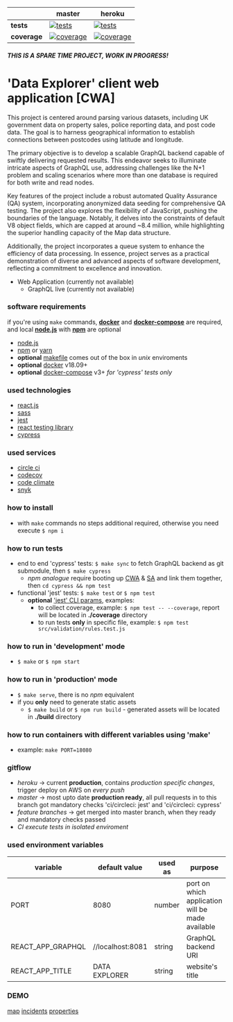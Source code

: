 [ci.tests-master-badge]: https://circleci.com/gh/anna-liepina/explore-cwa-react/tree/master.svg?style=svg
[ci.tests-master]: https://circleci.com/gh/anna-liepina/explore-cwa-react/tree/master
[ci.coverage-master-badge]: https://codecov.io/gh/anna-liepina/explore-cwa-react/branch/master/graph/badge.svg
[ci.coverage-master]: https://codecov.io/gh/anna-liepina/explore-cwa-react/branch/master

[ci.tests-heroku-badge]: https://circleci.com/gh/anna-liepina/explore-cwa-react/tree/heroku.svg?style=svg
[ci.tests-heroku]: https://circleci.com/gh/anna-liepina/explore-cwa-react/tree/heroku
[ci.coverage-heroku-badge]: https://codecov.io/gh/anna-liepina/explore-cwa-react/branch/heroku/graph/badge.svg
[ci.coverage-heroku]: https://codecov.io/gh/anna-liepina/explore-cwa-react/branch/heroku

|               | master                                                        | heroku
|---            |---                                                            | ---
| __tests__     | [![tests][ci.tests-master-badge]][ci.tests-master]            | [![tests][ci.tests-heroku-badge]][ci.tests-heroku]
| __coverage__  | [![coverage][ci.coverage-master-badge]][ci.coverage-master]   | [![coverage][ci.coverage-heroku-badge]][ci.coverage-heroku]

##### THIS IS A SPARE TIME PROJECT, WORK IN PROGRESS!

# 'Data Explorer' client web application [CWA] 

This project is centered around parsing various datasets, including UK government data on property sales, police reporting data, and post code data. The goal is to harness geographical information to establish connections between postcodes using latitude and longitude.

The primary objective is to develop a scalable GraphQL backend capable of swiftly delivering requested results. This endeavor seeks to illuminate intricate aspects of GraphQL use, addressing challenges like the N+1 problem and scaling scenarios where more than one database is required for both write and read nodes.

Key features of the project include a robust automated Quality Assurance (QA) system, incorporating anonymized data seeding for comprehensive QA testing. The project also explores the flexibility of JavaScript, pushing the boundaries of the language. Notably, it delves into the constraints of default V8 object fields, which are capped at around ~8.4 million, while highlighting the superior handling capacity of the Map data structure.

Additionally, the project incorporates a queue system to enhance the efficiency of data processing. In essence, project serves as a practical demonstration of diverse and advanced aspects of software development, reflecting a commitment to excellence and innovation.

* Web Application (currently not available)
  * GraphQL live (currently not available)

### software requirements

if you're using `make` commands, __[docker](https://docs.docker.com/install/)__ and __[docker-compose](https://docs.docker.com/compose/install/)__ are required, and local __[node.js](https://nodejs.org/)__ with __[npm](https://www.npmjs.com/)__ are optional
* [node.js](https://nodejs.org/)
* [npm](https://www.npmjs.com/) or [yarn](https://yarnpkg.com/)
* __optional__ [makefile](https://en.wikipedia.org/wiki/Makefile) comes out of the box in *unix* enviroments
* __optional__ [docker](https://www.docker.com/) v18.09+
* __optional__ [docker-compose](https://docs.docker.com/compose/) v3+ *for 'cypress' tests only*

### used technologies

* [react.js](https://reactjs.org/)
* [sass](https://sass-lang.com/)
* [jest](https://facebook.github.io/jest/)
* [react testing library](https://testing-library.com/docs/react-testing-library/intro)
* [cypress](https://www.cypress.io/)

### used services

* [circle ci](https://circleci.com/dashboard)
* [codecov](https://codecov.io/)
* [code climate](https://codeclimate.com/)
* [snyk](https://snyk.io/)

### how to install

* with `make` commands no steps additional required, otherwise you need execute `$ npm i`

### how to run tests

* end to end 'cypress' tests: `$ make sync` to fetch GraphQL backend as git submodule, then `$ make cypress`
  * _npm analogue_ require booting up [CWA](https://github.com/anna-lipina/explore-cwa-react) & [SA](https://github.com/anna-lipina/explore-sa-node/) and link them together, then `cd cypress && npm test`
* functional 'jest' tests: `$ make test` or `$ npm test`
  * __optional__ [ 'jest' CLI params](https://facebook.github.io/jest/docs/en/cli.html), examples:
    * to collect coverage, example: `$ npm test -- --coverage`, report will be located in __./coverage__ directory
    * to run tests __only__ in specific file, example: `$ npm test src/validation/rules.test.js`

### how to run in 'development' mode

* `$ make` or `$ npm start`

### how to run in 'production' mode

* `$ make serve`, there is no *npm* equivalent
* if you __only__ need to generate static assets
  * `$ make build` or `$ npm run build` - generated assets will be located in __./build__ directory

### how to run containers with different variables using 'make'

* example: `make PORT=18080`

### gitflow

* *heroku* -> current __production__, contains *production specific changes*, trigger deploy on AWS on *every push*
* *master* -> most upto date __production ready__, all pull requests in to this branch got mandatory checks 'ci/circleci: jest' and 'ci/circleci: cypress'
* *feature branches* -> get merged into master branch, when they ready and mandatory checks passed
* *CI execute tests in isolated enviroment*

### used environment variables

| variable          | default value     | used as   | purpose
|---                |---                |---        |---
| PORT              | 8080              | number    | port on which application will be made available
| REACT_APP_GRAPHQL | //localhost:8081  | string    | GraphQL backend URI
| REACT_APP_TITLE   | DATA EXPLORER     | string    | website's title


### DEMO 
[map](docs/images/map.png)
[incidents](docs/images/incidents.png)
[properties](docs/images/properties.png)